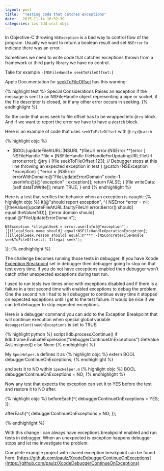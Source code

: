 ```yaml
---
layout: post
title:  "Testing code that catches exceptions"
date:   2015-11-14 16:32:39
categories: ios tdd unit objc
---
```

In Objective-C throwing `NSException` is a bad way to control flow of the program. Usually we want to return a boolean result and set `NSError` to indicate there was an error.

Sometimes we need to write code that catches exceptions thrown from a framework or third party library we have no control.

Take for example `-[NSFileHandle seekToFileOffset:]`

Apple Documentation for [seekToFileOffset](https://developer.apple.com/library/mac/documentation/Cocoa/Reference/Foundation/Classes/NSFileHandle_Class/#//apple_ref/occ/instm/NSFileHandle/seekToEndOfFile) has this warning:

{% highlight text %}
Special Considerations
Raises an exception if the message is sent to an NSFileHandle object representing a pipe or socket, if the file descriptor is closed, or if any other error occurs in seeking.
{% endhighlight %}

So the code that uses seek to file offset has to be wrapped into `@try` block. And if we want to report the error we have to have a `@catch` block.

Here is an example of code that uses `seekToFileOffset` with `@try/@catch`

{% highlight objc %}
- (BOOL)updateFileAtURL:(NSURL *)fileUrl error:(NSError **)error {
  NSFileHandle *file = [NSFileHandle fileHandleForUpdatingURL:fileUrl error:error];
  @try {
    [file seekToFileOffset:123];        // Debugger stops at this line throwing an expected exception in test
  } @catch (NSException *exception) {
    *error = [NSError errorWithDomain:@"FileUpdateErrorDomain"
                                 code:-1
                             userInfo:@{@"exception" : exception}];
    return FALSE;
  }
  [file writeData:[self dataToWrite]];
  return TRUE;
}
end
{% endhighlight %}

Here is a test that verifies the behavior when an exception is caught:
{% highlight objc %}
it(@"should report exception", ^{
    NSError *error = nil;
    [[theValue([updateFileAtURL:faultyFileUrl error:&error]) should] equal:theValue(NO)];
    [[error.domain should] equal:@"FileUpdateErrorDomain"];

    NSException *illegalSeek = error.userInfo[@"exception"];
    [[illegalSeek.name should] equal:NSFileHandleOperationException];
    [[illegalSeek.reason should] equal:@"*** -[NSConcreteFileHandle seekToFileOffset:]: Illegal seek"];
});
{% endhighlight %}


The challenge becomes running those tests in debugger.
If you have Xcode [Exception Breakpoint](https://developer.apple.com/library/ios/recipes/xcode_help-breakpoint_navigator/articles/adding_an_exception_breakpoint.html) set in debugger then debugger going to stop on that test every time.
If you do not have exceptions enabled then debugger won't catch other unexpected exceptions during test run.

I used to run tests two times once with exceptions disabled and if there is a failure in a test second time with enabled exceptions to debug the problem.
One the second run I had to tell debugger to continue every time it stopped on expected exceptions until I get to the test failure.
It would be nice if we can tell debugger to skip expected exceptions.

Here is a debugger command you can add to the Exception Breakpoint that will continue execution when special global variable `debuggerContinueOnExceptions` is set to TRUE:

{% highlight python %}
script lldb.process.Continue() if lldb.frame.EvaluateExpression("debuggerContinueOnExceptions").GetValueAsUnsigned() else None
{% endhighlight %}

My `SpecHelper.h` defines it as 
{% highlight objc %}
extern BOOL debuggerContinueOnExceptions;
{% endhighlight %}

and sets it to NO within `SpecHelper.m`
{% highlight objc %}
BOOL debuggerContinueOnExceptions = NO;
{% endhighlight %}

Now any test that expects the exception can set it to YES before the test and restore it to NO after.

{% highlight objc %}
beforeEach(^{
    debuggerContinueOnExceptions = YES;
});

afterEach(^{
    debuggerContinueOnExceptions = NO;
});

{% endhighlight %}

With this change I can always have exceptions breakpoint enabled and run tests in debugger. When an unexpected is exception happens debugger stops and let me investigate the problem.

Complete example project with shared exception breakpoint can be found here: [https://github.com/paulz/XcodeDebuggerContinueOnExceptions](https://github.com/paulz/XcodeDebuggerContinueOnExceptions)
